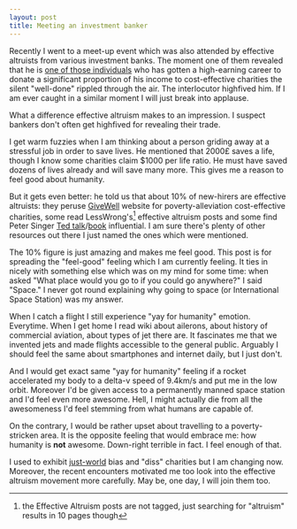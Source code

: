 ```yaml
---
layout: post
title: Meeting an investment banker
---
```


Recently I went to a meet-up event which was also attended by effective
altruists from various investment banks. The moment one of them revealed that
he is [one of those individuals][80000] who has gotten a high-earning career to donate a
significant proportion of his income to cost-effective charities the silent
"well-done" rippled through the air. The interlocutor highfived him. If I am
ever caught in a similar moment I will just break into applause.

What a difference effective altruism makes to an impression. I suspect bankers
don't often get highfived for revealing their trade.

I get warm fuzzies when I am thinking about a person griding away at a
stressful job in order to save lives. He mentioned that 2000£ saves a life,
though I know some charities claim $1000 per life ratio. He must have saved
dozens of lives already and will save many more. This gives me a reason to
feel good about humanity.

But it gets even better: he told us that about 10% of new-hirers are effective
altruists: they peruse [GiveWell][gw] website for poverty-alleviation
cost-effective charities, some read LessWrong's[^1] effective altruism posts
and some find Peter Singer [Ted talk][talk]/[book][book] influential. I am sure
there's plenty of other resources out there I just named the ones which were
mentioned.

The 10% figure is just amazing and makes me feel good. This post is for
spreading the "feel-good" feeling which I am currently feeling. It ties in
nicely with something else which was on my mind for some time: when asked "What
place would you go to if you could go anywhere?" I said "Space." I never got
round explaining why going to space (or International Space Station) was my
answer.

When I catch a flight I still experience "yay for humanity" emotion.
Everytime. When I get home I read wiki about ailerons, about history of
commercial aviation, about types of jet there are. It fascinates me that we
invented jets and made flights accessible to the general public. Arguably I
should feel the same about smartphones and internet daily, but I just don't.

And I would get exact same "yay for humanity" feeling if a rocket accelerated
my body to a delta-v speed of 9.4km/s and put me in the low orbit. Moreover I'd
be given access to a permanently manned space station and I'd feel even more
awesome. Hell, I might actually die from all the awesomeness I'd feel stemming
from what humans are capable of.

On the contrary, I would be rather upset about travelling to a poverty-stricken
area. It is the opposite feeling that would embrace me: how humanity is **not**
awesome. Down-right terrible in fact. I feel enough of that.

I used to exhibit [just-world][jw] bias and "diss" charities but I am changing
now. Moreover, the recent encounters motivated me too look into the effective
altruism movement more carefully. May be, one day, I will join them too.

[^1]: the Effective Altruism posts are not tagged, just searching for "altruism"
    results in 10 pages though

[gw]: http://www.givewell.org/
[80000]: https://80000hours.org/
[talk]: http://www.ted.com/talks/peter_singer_the_why_and_how_of_effective_altruism?language=en
[book]: http://www.amazon.co.uk/The-Life-You-Can-Save/dp/0330454587
[jw]: http://www.theguardian.com/lifeandstyle/2011/nov/11/oliver-burkeman-just-world-bias
